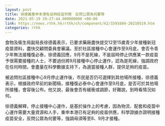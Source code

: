 ```yaml
---
layout: post
title: 徐德義重申本港有足夠疫苗供應　反問公眾為何要等
date: 2021-05-19 19:27:44.000000000 +08:00
link: https://news.rthk.hk/rthk/ch/component/k2/1591684-20210519.htm
categories: rthk
---
```


食物及衞生局副局長徐德義表示，已要求藥廠盡快提交12至15歲青少年接種新冠疫苗資料，盡快交顧問委員會審議。至於社區接種中心會運作至9月底，會否令青少年無法接種復必泰，徐德義回應，9月不是死線，不是屆時停止供應某一款疫苗予很需要接種的人士，不要過份將9月接種中心停止運作，認為是死線，強調政府在任何時間，會盡量在科學數據支持下，為適當接種人群，提供足夠的疫苗。

被追問社區接種中心9月停止運作後，市民是否仍可選擇到其他場所接種，徐德義表示，根據政府早前的新聞稿，接種復必泰中心會運作至9月底，是否可於其他場所接種，會容後公布。他又說，最後會否有緩衝或調節，好難說，到時看情況如何。

徐德義解釋，停止接種中心運作，是基於操作上的考慮，因為物流、配套和疫苗中心運作需要大量資源和人手，重申本港已有足夠的疫苗供應，科學證據亦證明接種疫苗安全，反問公眾為何要等，強調毋須等至8、9月才接種。
